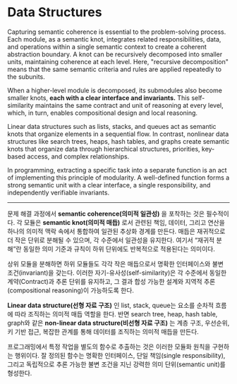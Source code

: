 # Data Structures
Capturing semantic coherence is essential to the problem-solving process. Each module, as a semantic knot, integrates related responsibilities, data, and operations within a single semantic context to create a coherent abstraction boundary. A knot can be recursively decomposed into smaller units, maintaining coherence at each level. Here, "recursive decomposition" means that the same semantic criteria and rules are applied repeatedly to the subunits.

When a higher-level module is decomposed, its submodules also become smaller knots, **each with a clear interface and invariants.** This self-similarity maintains the same contract and unit of reasoning at every level, which, in turn, enables compositional design and local reasoning.

Linear data structures such as lists, stacks, and queues act as semantic knots that organize elements in a sequential flow. In contrast, nonlinear data structures like search trees, heaps, hash tables, and graphs create semantic knots that organize data through hierarchical structures, priorities, key-based access, and complex relationships.

In programming, extracting a specific task into a separate function is an act of implementing this principle of modularity. A well-defined function forms a strong semantic unit with a clear interface, a single responsibility, and independently verifiable invariants.

---

문제 해결 과정에서 **semantic coherence(의미적 일관성)** 을 포착하는 것은 필수적이다. 각 모듈은 **semantic knot(의미적 매듭)** 로서 관련된 책임, 데이터, 그리고 연산을 하나의 의미적 맥락 속에서 통합하여 일관된 추상화 경계를 만든다. 매듭은 재귀적으로 더 작은 단위로 분해될 수 있으며, 각 수준에서 일관성을 유지한다. 여기서 “재귀적 분해”란 동일한 의미 기준과 규칙이 하위 단위에도 반복적으로 적용된다는 의미이다.

상위 모듈을 분해하면 하위 모듈들도 각각 작은 매듭으로서 명확한 인터페이스와 불변 조건(invariant)을 갖는다. 이러한 자기-유사성(self-similarity)은 각 수준에서 동일한 계약(Contract)과 추론 단위를 유지하고, 그 결과 합성 가능한 설계와 지역적 추론(compositional reasoning)이 가능하도록 한다.

**Linear data structure(선형 자료 구조)** 인 list, stack, queue는 요소를 순차적 흐름에 따라 조직하는 의미적 매듭 역할을 한다. 반면 search tree, heap, hash table, graph와 같은 **non-linear data structure(비선형 자료 구조)** 는 계층 구조, 우선순위, 키 기반 접근, 복잡한 관계를 통해 데이터를 조직하는 의미적 매듭을 만든다.

프로그래밍에서 특정 작업을 별도의 함수로 추출하는 것은 이러한 모듈화 원칙을 구현하는 행위이다. 잘 정의된 함수는 명확한 인터페이스, 단일 책임(single responsibility), 그리고 독립적으로 추론 가능한 불변 조건을 지닌 강력한 의미 단위(semantic unit)를 형성한다.
